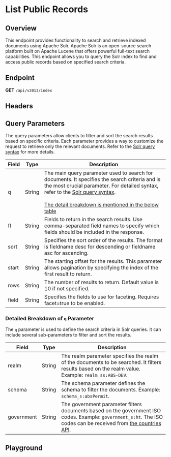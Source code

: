 <script setup>
import SwaggerUI from "../../swagger/view/SwaggerUI.vue"
import swaggerJson from "../../swagger/json/ircc/solr/all-abs-permit-with-query.json";
import swaggerAllAbsPermitJson from "../../swagger/json/ircc/solr/all-abs-permit.json";
import swaggerAllAbsPermitWithCountryJson from "../../swagger/json/ircc/solr/all-abs-with-country.json";
import swaggerAllAbsPermitWithRegionJson from "../../swagger/json/ircc/solr/all-abs-with-region.json";
import swaggerAllAbsPermitWithSubFiltersJson from "../../swagger/json/ircc/solr/all-abs-with-subfilters.json";

const swaggerSpecs = [
  { json:swaggerJson, protected: false },
  { json: swaggerAllAbsPermitJson, protected: false },
  { json: swaggerAllAbsPermitWithCountryJson, protected: false },
  { json: swaggerAllAbsPermitWithRegionJson, protected: false },
  { json: swaggerAllAbsPermitWithSubFiltersJson, protected: false },
];

</script>

# List Public Records

## Overview
This endpoint provides functionality to search and retrieve indexed documents using Apache Solr. Apache Solr is an open-source search platform built on Apache Lucene that offers powerful full-text search capabilities. This endpoint allows you to query the Solr index to find and access public records based on specified search criteria.


## Endpoint
**GET** `/api/v2013/index`

## Headers
<!--@include: ../../components/common/header/realm-accept.md-->

## Query Parameters

The query parameters allow clients to filter and sort the search results based on specific criteria. Each parameter provides a way to customize the request to retrieve only the relevant documents. Refer to the [Solr query syntax](https://solr.apache.org/guide/8_11/query-syntax-and-parsing.html) for more details.

| Field | Type  | Description  |
| ----- | ----- | ------------ |
| q     | String | The main query parameter used to search for documents. It specifies the search criteria and is the most crucial parameter. For detailed syntax, refer to the [Solr query syntax](https://solr.apache.org/guide/8_11/query-syntax-and-parsing.html). <br /><br />[The detail breakdown is mentioned in the below table](/ircc/solr.html#detailed-breakdown-of-q-parameter) |
| fl    | String              | Fields to return in the search results. Use comma-separated field names to specify which fields should be included in the response.     |
| sort  | String              | Specifies the sort order of the results. The format is fieldname desc for descending or fieldname asc for ascending.   |
| start | String              | The starting offset for the results. This parameter allows pagination by specifying the index of the first result to return.             |
| rows  | String              | The number of results to return. Default value is 10 if not specified.                             |
| field | String              | Specifies the fields to use for faceting. Requires facet=true to be enabled.                       |

### Detailed Breakdown of `q` Parameter

The `q` parameter is used to define the search criteria in Solr queries. It can include several sub-parameters to filter and sort the results.

| Field      | Type                | Description   |
| ---------- | ------------------- | ------------- |
| realm      | String | The realm parameter specifies the realm of the documents to be searched. It filters results based on the realm value. Example: `realm_ss:ABS-DEV`.                                              |
| schema     | String              | The schema parameter defines the schema to filter the documents. Example: `schema_s:absPermit`.  |
| government | String              | The government parameter filters documents based on the government ISO codes. Example: `government_s:ht`. The ISO codes can be received from [the countries API](/thesaurus/general/countries). |

## Playground

<SwaggerUI :swaggerSpecs="swaggerSpecs"/>
